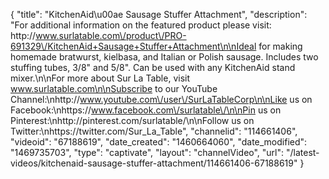 {
    "title": "KitchenAid\u00ae Sausage Stuffer Attachment",
    "description": "For additional information on the featured product please visit: http:\/\/www.surlatable.com\/product\/PRO-691329\/KitchenAid+Sausage+Stuffer+Attachment\n\nIdeal for making homemade bratwurst, kielbasa, and Italian or Polish sausage. Includes two stuffing tubes, 3\/8\" and 5\/8\". Can be used with any KitchenAid stand mixer.\n\nFor more about Sur La Table, visit www.surlatable.com\n\nSubscribe to our YouTube Channel:\nhttp:\/\/www.youtube.com\/user\/SurLaTableCorp\n\nLike us on Facebook:\nhttps:\/\/www.facebook.com\/surlatable\/\n\nPin us on Pinterest:\nhttp:\/\/pinterest.com\/surlatable\/\n\nFollow us on Twitter:\nhttps:\/\/twitter.com\/Sur_La_Table",
    "channelid": "114661406",
    "videoid": "67188619",
    "date_created": "1460664060",
    "date_modified": "1469735703",
    "type": "captivate",
    "layout": "channelVideo",
    "url": "\/latest-videos\/kitchenaid-sausage-stuffer-attachment\/114661406-67188619"
}